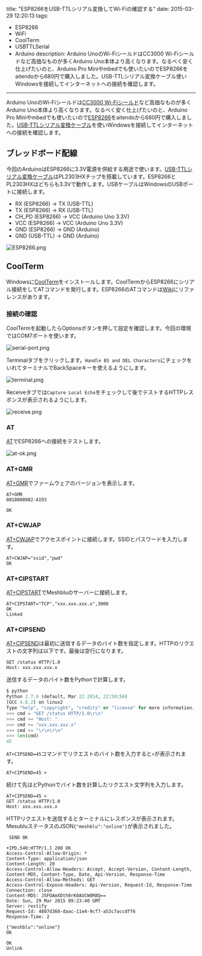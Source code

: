 title: "ESP8266をUSB-TTLシリアル変換してWi-Fiの確認する"
date: 2015-03-29 12:20:13
tags:
 - ESP8266
 - WiFi
 - CoolTerm
 - USBTTLSerial
 - Arduino
description: Arduino UnoのWi-FiシールドはCC3000 Wi-Fiシールドなど高価なものが多くArduino Uno本体より高くなります。なるべく安く仕上げたいのと、Arduino Pro Miniやmbedでも使いたいのでESP8266をaitendoから680円で購入しました。USB-TTLシリアル変換ケーブル使いWindowsを接続してインターネットへの接続を確認します。
---

Arduino UnoのWi-Fiシールドは[CC3000 Wi-Fiシールド](https://www.switch-science.com/catalog/1694/)など高価なものが多くArduino Uno本体より高くなります。なるべく安く仕上げたいのと、Arduino Pro Miniやmbedでも使いたいので[ESP8266](http://www.aitendo.com/product/10705)をaitendoから680円で購入しました。[USB-TTLシリアル変換ケーブル](http://www.amazon.co.jp/dp/B00L8SP7U6)を使いWindowsを接続してインターネットへの接続を確認します。

<!-- more -->

## ブレッドボード配線

今回のArduinoはESP8266に3.3V電源を供給する用途で使います。[USB-TTLシリアル変換ケーブル](http://www.amazon.co.jp/dp/B00L8SP7U6)はPL2303HXチップを搭載しています。ESP8266とPL2303HXはどちらも3.3Vで動作します。USBケーブルはWindowsのUSBポートに接続します。

* RX (ESP8266)    -> TX (USB-TTL)
* TX (ESP8266)    -> RX (USB-TTL) 
* CH_PD (ESP8266) -> VCC (Arduino Uno 3.3V)
* VCC (ESP8266)   -> VCC (Arduino Uno 3.3V)
* GND (ESP8266)   -> GND (Arduino)
* GND (USB-TTL)   -> GND (Arduino)

![ESP8266.png](/2015/03/29/arduino-esp8266-usb-ttl-serial/ESP8266.png)

## CoolTerm

Windowsに[CoolTerm](http://freeware.the-meiers.org/)をインストールします。CoolTermからESP8266にシリアル接続をしてATコマンドを発行します。ESP8266のATコマンドは[Wiki](https://github.com/espressif/esp8266_at/wiki)にリファレンスがあります。

### 接続の確認

CoolTermを起動したらOptionsボタンを押して設定を確認します。今回の環境ではCOM7ポートを使います。

![serial-port.png](/2015/03/29/arduino-esp8266-usb-ttl-serial/serial-port.png)

Terminalタブをクリックします。`Handle BS and DEL Characters`にチェックをいれてターミナルでBackSpaceキーを使えるようにします。

![terminal.png](/2015/03/29/arduino-esp8266-usb-ttl-serial/terminal.png)

Receiveタブでは`Capture Local Echo`をチェックして後でテストするHTTPレスポンスが表示されるようにします。
 
![receive.png](/2015/03/29/arduino-esp8266-usb-ttl-serial/receive.png)


### AT

[AT](https://github.com/espressif/esp8266_at/wiki/AT)でESP8266への接続をテストします。

![at-ok.png](/2015/03/29/arduino-esp8266-usb-ttl-serial/at-ok.png)


### AT+GMR

[AT+GMR](https://github.com/espressif/esp8266_at/wiki/GMR)でファームウェアのバージョンを表示します。

```
AT+GMR
0018000902-AI03

OK
```

### AT+CWJAP

[AT+CWJAP](https://github.com/espressif/esp8266_at/wiki/CWJAP)でアクセスポイントに接続します。SSIDとパスワードを入力します。

``` 
AT+CWJAP="ssid","pwd"
OK
```

### AT+CIPSTART

[AT+CIPSTART](https://github.com/espressif/esp8266_at/wiki/CIPSTART)でMeshbluのサーバーに接続します。

```
AT+CIPSTART="TCP","xxx.xxx.xxx.x",3000
OK
Linked
```

### AT+CIPSEND

[AT+CIPSEND](https://github.com/espressif/esp8266_at/wiki/CIPSEND)は最初に送信するデータのバイト数を指定します。HTTPのリクエストの文字列は以下です。最後は空行になります。

```
GET /status HTTP/1.0
Host: xxx.xxx.xxx.x

```

送信するデータのバイト数をPythonで計算します。

``` python
$ python
Python 2.7.6 (default, Mar 22 2014, 22:59:56)
[GCC 4.8.2] on linux2
Type "help", "copyright", "credits" or "license" for more information.
>>> cmd = "GET /status HTTP/1.0\r\n"
>>> cmd += "Host: "
>>> cmd += "xxx.xxx.xxx.x"
>>> cmd += "\r\n\r\n"
>>> len(cmd)
45
```

`AT+CIPSEND=45`コマンドでリクエストのバイト数を入力すると`>`が表示されます。

```
AT+CIPSEND=45 >
```

続けて先ほどPythonでバイト数を計算したリクエスト文字列を入力します。

```
AT+CIPSEND=45 >
GET /status HTTP/1.0
Host: xxx.xxx.xxx.x
```

HTTPリクエストを送信するとターミナルにレスポンスが表示されます。MesubluステータスのJSON`{"meshblu":"online"}`が表示されました。

```
 SEND OK

+IPD,540:HTTP/1.1 200 OK
Access-Control-Allow-Origin: *
Content-Type: application/json
Content-Length: 20
Access-Control-Allow-Headers: Accept, Accept-Version, Content-Length, Content-MD5, Content-Type, Date, Api-Version, Response-Time
Access-Control-Allow-Methods: GET
Access-Control-Expose-Headers: Api-Version, Request-Id, Response-Time
Connection: close
Content-MD5: JSFOAmXDth0rK0AUCW8RBQ==
Date: Sun, 29 Mar 2015 09:23:40 GMT
Server: restify
Request-Id: 4807d360-daac-11e4-9cf7-a53c7accdff6
Response-Time: 2

{"meshblu":"online"}
OK

OK
Unlink
```